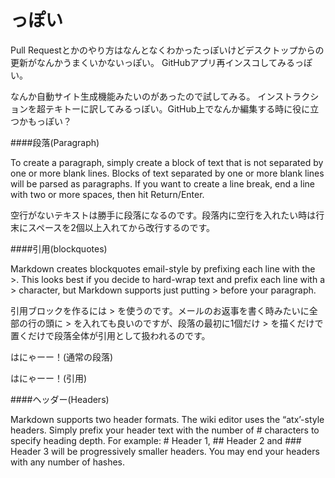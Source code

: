 # っぽい

Pull Requestとかのやり方はなんとなくわかったっぽいけどデスクトップからの更新がなんかうまくいかないっぽい。
GitHubアプリ再インスコしてみるっぽい。

なんか自動サイト生成機能みたいのがあったので試してみる。
インストラクションを超テキトーに訳してみるっぽい。GitHub上でなんか編集する時に役に立つかもっぽい？

####段落(Paragraph)
>
To create a paragraph, simply create a block of text that is not separated by one or more blank lines. Blocks of text separated by one or more blank lines will be parsed as paragraphs.
If you want to create a line break, end a line with two or more spaces, then hit Return/Enter.

空行がないテキストは勝手に段落になるのです。段落内に空行を入れたい時は行末にスペースを2個以上入れてから改行するのです。

####引用(blockquotes)

>
Markdown creates blockquotes email-style by prefixing each line with the >.
This looks best if you decide to hard-wrap text and prefix each line with a > character, but 
Markdown supports just putting > before your paragraph.

引用ブロックを作るには \> を使うのです。メールのお返事を書く時みたいに全部の行の頭に \> を入れても良いのですが、段落の最初に1個だけ \> を描くだけで置くだけで段落全体が引用として扱われるのです。

はにゃーー！(通常の段落)

>
はにゃーー！(引用)


####ヘッダー(Headers)

>
Markdown supports two header formats. The wiki editor uses the “atx’-style headers. Simply prefix your header text with the number of \# characters to 
specify heading depth. For example: # Header 1, ## Header 2 and ### Header 3 will be progressively smaller headers.
You may end your headers with any number of hashes.

